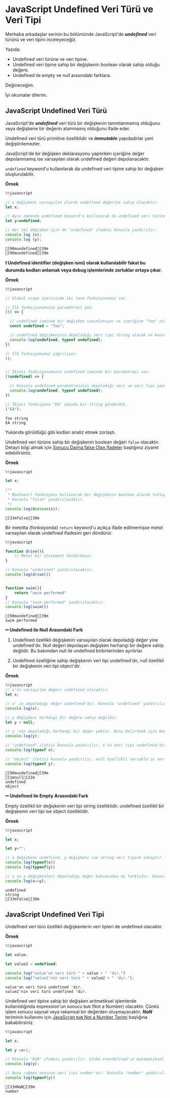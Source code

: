 # JavaScript Undefined Veri Türü ve Veri Tipi

Merhaba arkadaşlar serinin bu bölümünde JavaScript'de **_undefined_** veri türünü ve veri tipini inceleyeceğiz.

Yazıda:

- Undefined veri türüne ve veri tipine.
- Undefined veri tipine sahip bir değişkenin boolean olarak sahip olduğu değere.
- Undefined ile empty ve null arasındaki farklara.

Değineceğim.

İyi okumalar dilerim.


## JavaScript Undefined Veri Türü

JavaScript'de **_undefined_** veri türü bir değişkenin tanımlanmamış olduğunu veya değişkene bir değerin atanmamış olduğunu ifade eder.

Undefined veri türü primitive özelliklidir ve **_immutable_** yapıdadırlar yani değiştirilemezler.

JavaScript'de bir değişken deklarasyonu yapılırken içeriğine değer depolanmamış ise varsayılan olarak undefined değeri depolanacaktır.

`undefined` keyword'u kullanılarak da undefined veri tipine sahip bir değişken oluşturulabilir.

**Örnek**



```javascript
%%javascript

// x değişkeni varsayılan olarak undefined değerine sahip olacaktır.
let x;

// Aynı zamanda undefined keyword'u kullanarak da undefined veri türüne sahip değişken  oluşturabiliriz.
let y=undefined;

// Her iki değişken için de "undefined" ifadesi konsola yazdırılır.
console.log (x);
console.log (y);
```

    [90mundefined[39m
    [90mundefined[39m


**❗ Undefined identifier (değişken ismi) olarak kullanılabilir fakat bu durumda kodları anlamak veya debug işlemlerinde zorluklar ortaya çıkar.**

**Örnek**



```javascript
%%javascript

// Global scope içerisinde iki tane fonksiyonumuz var.

// İlk fonksiyonumuzun parametresi yok.
(() => {

  // undefined isminde bir değişken tanımlanıyor ve içeriğine "foo" string'i depolanıyor.
  const undefined = "foo";

  // undefined değişkeninin depoladığı veri tipi string olacak ve konsola "foo, string" ifadesi yazdırılacaktır.
  console.log(undefined, typeof undefined); 
})

// İlk fonksiyonumuz çağrılıyor.
();


// İkinci fonksiyonumuzun undefined isminde bir parametresi var.
((undefined) => {

  // Konsola undefined parametresinin depoladığı veri ve veri tipi yazdırılacaktır.
  console.log(undefined, typeof undefined); 
})

// İkinci fonksiyona "EA" adında bir string gönderdik.
("EA");

```

    foo string
    EA string


Yukarıda görüldüğü gibi kodları analiz etmek zorlaştı.

Undefined veri türüne sahip bir değişkenin boolean değeri `false` olacaktır. Detaylı bilgi almak için [Sonucu Daima false Olan İfadeler](js09-boolean-data-type.ipynb#sonucu-daima-false-olan-i̇fadeler) başlığınız ziyaret edebilirsiniz.

**Örnek**



```javascript
%%javascript

let x;

/** 
 * Boolean() fonksiyonu kullanarak bir değişkenin boolean olarak tuttuğu değeri öğrenebiliriz.
 * Konsola "false" yazdırılacaktır.
 */
console.log(Boolean(x));


```

    [33mfalse[39m


Bir metotta (fonksiyonda) `return` keyword'u açıkça ifade edilmemişse metot varsayılan olarak undefined ifadesini geri döndürür.



```javascript
%%javascript

function drive(){
    // Metot bir statement döndürmüyor.
}

// Konsola "undefined" yazdırılacaktır.
console.log(drive())


function swim(){
    return "swim performed"
}
// Konsola "swim performed" yazdırılacaktır.
console.log(swim())
```

    [90mundefined[39m
    swim performed


**➖ Undefined ile Null Arasındaki Fark**

1.  Undefined özellikli değişkenin varsayılan olarak depoladığı değer yine undefined'dır. Null değeri depolayan değişken herhangi bir değere sahip değildir. Bu bakımdan null ile undefined birbirlerinden ayrılırlar.

2.  Undefined özelliğine sahip değişkenin veri tipi undefined'dır, null özellikli bir değişkenin veri tipi object'dir.

**Örnek**



```javascript
%%javascript
// x'in varsayılan değeri undefined olacaktır.
let x;

// x' in depoladığı değer undefined'dır. Konsola "undefined" yazdırılır.
console.log(x);

// y değişkeni herhangi bir değere sahip değildir.
let y = null;

// y 'nin depoladığı herhangi bir değer yoktur. Bunu belirtmek için konsola "null" ifadesi yazdırılır.
console.log(y);

// "undefined" iletisi konsola yazdırılır, x'in veri tipi undefined'dır.
console.log(typeof x);

// "object" iletisi konsola yazdırılır, null özellikli variable'ın veri tipi object'dir.
console.log(typeof y);

```

    [90mundefined[39m
    [1mnull[22m
    undefined
    object


**➖ Undefined ile Empty Arasındaki Fark**

Empty özellikli bir değişkenin veri tipi string özelliklidir. undefined özellikli bir değişkenin veri tipi ise object özelliklidir.

**Örnek**



```javascript
%%javascript

let x;

let y="";

// x değişkeni undefined, y değişkeni ise string veri tipine sahiptir. Konsola sırasıyla "undefined" ve "string" ifadesi yazdırılacaktır.
console.log(typeof(x))
console.log(typeof(y))

// x ve y değişkenleri depoladığı değer bakımından da farklıdır. Konsola "false" ifadesi yazdırılır.
console.log(x==y);

```

    undefined
    string
    [33mfalse[39m


## JavaScript Undefined Veri Tipi

Undefined veri türü özellikli değişkenlerin veri tipleri de undefined olacaktır.

**Örnek**



```javascript
%%javascript

let value;

let value2 = undefined;

console.log("value'un veri türü " + value + " 'dır.")
console.log("value2'nin veri türü " + value2 + " 'dır.");
```

    value'un veri türü undefined 'dır.
    value2'nin veri türü undefined 'dır.


Undefined veri tipine sahip bir değişken aritmetiksel işlemlerde kullanıldığında expression'un sonucu `NaN` (Not a Number) olacaktır. Çünkü işlem sonucu sayısal veya rakamsal bir değerden oluşmayacaktır. **_NaN_** teriminin kullanımı için [JavaScript `NaN` Not a Number Terimi](js07-numeric-data-type.ipynb#javascript-nan-not-a-number-terimi) başlığına bakabilirsiniz.


```javascript
%%javascript

let x;

let y =x+1;

// Konsola "NaN" ifadesi yazdırılır. Çünkü x+undefined'ın matematiksel bir karşılığı yoktur.
console.log(y);

// Buna rağmen sonucun veri tipi number'dır. Konsola "number" yazdırılır.
console.log(typeof(y))
```

    [33mNaN[39m
    number

